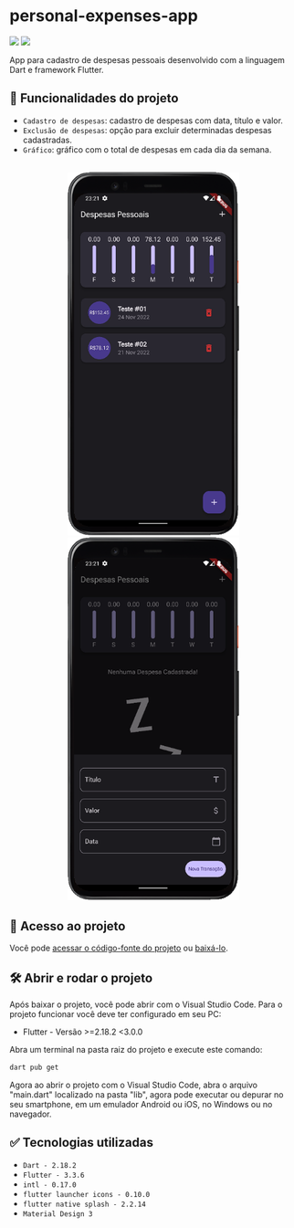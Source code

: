 # personal-expenses-app

<p align="left">
   <img src="https://img.shields.io/badge/Status-Conclu%C3%ADdo-brightgreen?style=for-the-badge"/>
   <!-- <img src="https://img.shields.io/badge/Status-Em%20Desenvolvimento-orange?style=for-the-badge"/> -->
   <img src="https://img.shields.io/github/license/GabrielSchiavo/personal-expenses-app?color=blue&style=for-the-badge"/>
</p>

App para cadastro de despesas pessoais desenvolvido com a linguagem Dart e framework Flutter.

## :hammer: Funcionalidades do projeto
* `Cadastro de despesas`: cadastro de despesas com data, título e valor.
* `Exclusão de despesas`: opção para excluir determinadas despesas cadastradas.
* `Gráfico`: gráfico com o total de despesas em cada dia da semana.

<br>
<div display: inline_block align="center">
   <img src="./assets/images/screenshots/screenshot_01.png" width="300" alt="Screenshot tela lista e gráfico despesas"/>
   <img src="./assets/images/screenshots/screenshot_02.png" width="300" alt="Screenshot tela cadastro de despesa"/>
</div>

## :file_folder: Acesso ao projeto
Você pode [acessar o código-fonte do projeto](https://github.com/GabrielSchiavo/personal-expenses-app) ou [baixá-lo](https://github.com/GabrielSchiavo/personal-expenses-app/archive/refs/heads/main.zip).

## :hammer_and_wrench: Abrir e rodar o projeto
Após baixar o projeto, você pode abrir com o Visual Studio Code. Para o projeto funcionar você deve ter configurado em seu PC:

* Flutter - Versão >=2.18.2 <3.0.0

Abra um terminal na pasta raiz do projeto e execute este comando:
```bash
dart pub get
```

Agora ao abrir o projeto com o Visual Studio Code, abra o arquivo "main.dart" localizado na pasta "lib", agora pode executar ou depurar no seu smartphone, em um emulador Android ou iOS, no Windows ou no navegador.

## :white_check_mark: Tecnologias utilizadas
* `Dart - 2.18.2`
* `Flutter - 3.3.6`
* `intl - 0.17.0`
* `flutter launcher icons - 0.10.0`
* `flutter native splash - 2.2.14`
* `Material Design 3`
